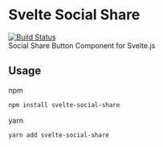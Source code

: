 # Svelte Social Share
[![Build Status](https://travis-ci.com/kubotak-is/svelte-social-share.svg?token=xcDVJM5pksT9XoDLTsrE&branch=master)](https://travis-ci.com/kubotak-is/svelte-social-share)<br>
Social Share Button Component for Svelte.js

## Usage
npm
```bash
npm install svelte-social-share
```

yarn
```
yarn add svelte-social-share
```
